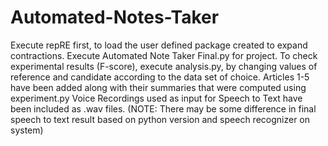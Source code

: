 # Automated-Notes-Taker

Execute repRE first, to load the user defined package created to expand contractions. Execute Automated Note Taker Final.py for project.
To check experimental results (F-score), execute analysis.py, by changing values of reference and candidate according to the data set of choice. Articles 1-5 have been added along with their summaries that were computed using experiment.py 
Voice Recordings used as input for Speech to Text have been included as .wav files. 
(NOTE: There may be some difference in final speech to text result based on python version and speech recognizer on system)
